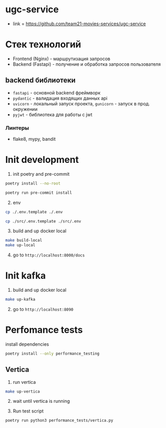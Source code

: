 # ugc-service

* link = https://github.com/team21-movies-services/ugc-service

# Стек технологий
- Frontend (Nginx) - маршрутизация запросов
- Backend (Fastapi) - получение и обработка запросов пользователя

## backend библиотеки
* `fastapi` - основной backend фреймворк
* `pydantic` - валидация входящих данных api
* `uvicorn` - локальный запуск проекта, `gunicorn` - запуск в прод. окружении
* `pyjwt` - библиотека для работы с jwt


### Линтеры
* flake8, mypy, bandit

# Init development

1) init poetry and pre-commit
```bash
poetry install --no-root
```

```bash
poetry run pre-commit install
```

2) env
```bash
cp ./.env.template ./.env
```

```bash
cp ./src/.env.template ./src/.env
```

3) build and up docker local
```bash
make build-local
make up-local
```

4) go to `http://localhost:8000/docs`


# Init kafka

1) build and up docker local
```bash
make up-kafka
```

2) go to `http://localhost:8090`


# Perfomance tests

install dependencies

```bash
poetry install --only performance_testing   
```

## Vertica

1) run vertica

```bash
make up-vertica
```
2) wait until vertica is running

3) Run test script

```bash
poetry run python3 performance_tests/vertica.py 
```
